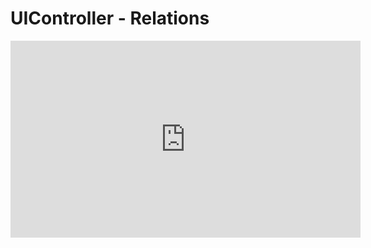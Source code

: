 ﻿
# UIController - Relations


<iframe width="560" height="315" src="https://www.youtube.com/embed/6X7M-PbloU4?list=PL1DEQjXG2xnKwhPzEwuvVkEL7a_D9-pkL" frameborder="0" allowfullscreen></iframe>